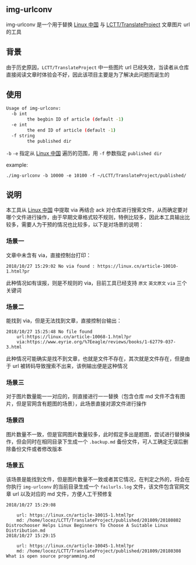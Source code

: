 img-urlconv
---
img-urlconv 是一个用于替换 [Linux 中国](https://linux.cn/) 与 [LCTT/TranslateProject](https://github.com/LCTT/TranslateProject) 文章图片 url 的工具

背景
---
由于历史原因，`LCTT/TranslateProject` 中一些图片 url 已经失效，当读者从仓库直接阅读文章时体验会不好，因此该项目主要是为了解决此问题而诞生的

使用
---

``` bash
Usage of img-urlconv:
  -b int
    	the begbin ID of article (default -1)
  -e int
    	the end ID of article (default -1)
  -f string
    	the published dir
```

`-b` `-e` 指定从 [Linux 中国](https://linux.cn/) 遍历的范围，用 `-f` 参数指定 `published dir`

example:

```
./img-urlconv -b 10000 -e 10100 -f ~/LCTT/TranslateProject/published/
```

说明
---

本工具从 [Linux 中国](https://linux.cn/) 中提取 via 再结合 ack 对仓库进行搜索文件，从而确定要对哪个文件进行操作，由于早期文章格式较不规则，特例比较多，因此本工具输出比较多，需要人为干预的情况也比较多，以下是对场景的说明：

### 场景一

文章中未含有 via，直接控制台打印：

```
2018/10/27 15:29:02 No via found : https://linux.cn/article-10010-1.html?pr
```
此种情况如有误报，则是不规则的 via，目前工具已经支持 `原文` `英文原文` `via` 三个关键词

### 场景二

能找到 via，但是无法找到文章，直接控制台输出：

```
2018/10/27 15:25:48 No file found
    url:https://linux.cn/article-10068-1.html?pr
    via:https://www.eyrie.org/%7Eeagle/reviews/books/1-62779-037-3.html
```
此种情况可能确实是找不到文章，也就是文件不存在，其次就是文件存在，但是由于 url 被转码导致搜索不出来，该例输出便是这种情况

### 场景三

对于图片数量能一一对应的，则直接进行一一替换（包含仓库 md 文件不含有图片，但是官网含有题图的场景），此场景直接对源文件进行操作

### 场景四

图片数量不一致，但是官网图片数量较多，此时假定多出是题图，尝试进行替换操作，但会同时在相同目录下生成一个 `.backup.md` 备份文件，可人工确定无误后删除备份文件或者修改版本

### 场景五

该场景是能找到文件，但是图片数量不一致或者其它情况，在判定之外的，将会在你执行 `img-urlconv` 的当前目录生成一个 `failurls.log` 文件，该文件包含官网文章 url 以及对应的 md 文件，方便人工干预修复

```
2018/10/27 15:29:08

    url: https://linux.cn/article-10015-1.html?pr
    md: /home/locez/LCTT/TranslateProject/published/201809/20180802 Distrochooser Helps Linux Beginners To Choose A Suitable Linux Distribution.md
2018/10/27 15:29:15

    url: https://linux.cn/article-10045-1.html?pr
    md: /home/locez/LCTT/TranslateProject/published/201809/20180308 What is open source programming.md
```

